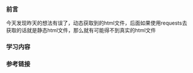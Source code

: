 ### 前言

今天发现昨天的想法有误了，动态获取到的html文件，后面如果使用requests去获取的话就是静态html文件，那么就有可能得不到真实的html文件

### 学习内容

### 参考链接